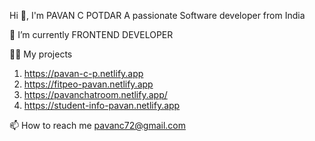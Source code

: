 Hi 👋, I'm  PAVAN C POTDAR
A passionate Software developer from India

🌱 I’m currently FRONTEND DEVELOPER

👨‍💻 My projects
  1. https://pavan-c-p.netlify.app
  2. https://fitpeo-pavan.netlify.app
  3. https://pavanchatroom.netlify.app/
  4. https://student-info-pavan.netlify.app

📫 How to reach me pavanc72@gmail.com


<!---
PavanCpotdar/PavanCpotdar is a ✨ special ✨ repository because its `README.md` (this file) appears on your GitHub profile.
You can click the Preview link to take a look at your changes.
--->
